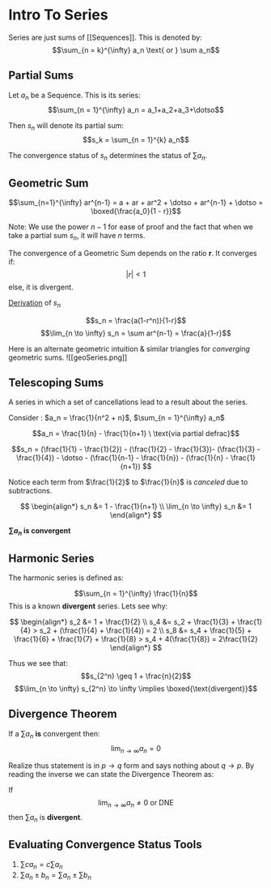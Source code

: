 # Intro To Series

Series are just sums of [[Sequences]]. This is denoted by:
$$\sum_{n = k}^{\infty} a_n \text{ or } \sum a_n$$

## Partial Sums
Let $a_n$ be a Sequence.
This is its series:
$$\sum_{n = 1}^{\infty} a_n = a_1+a_2+a_3+\dotso$$

Then $s_n$ will denote its partial sum:
$$s_k = \sum_{n = 1}^{k} a_n$$

The convergence status of $s_n$ determines the status of $\sum a_n$.

## Geometric Sum
$$\sum_{n=1}^{\infty} ar^{n-1} = a + ar + ar^2 + \dotso + ar^{n-1} + \dotso = \boxed{\frac{a_0}{1 - r}}$$

Note: We use the power $n-1$ for ease of proof and the fact that when we take a partial sum $s_n$, it will have  $n$ terms.

The convergence of a Geometric Sum depends on the ratio **r**.
It converges if:
$$|r| \lt 1 $$
else, it is divergent.

[Derivation](https://www.youtube.com/watch?v=MBY4WqbOkJg) of $s_n$

$$s_n = \frac{a(1-r^n)}{1-r}$$
$$\lim_{n \to \infty} s_n = \sum ar^{n-1} = \frac{a}{1-r}$$

Here is an alternate geometric intuition & similar triangles for *converging* geometric sums.
![[geoSeries.png]]
## Telescoping Sums
A series in which a set of cancellations lead to a result about the series. 

Consider  : $a_n = \frac{1}{n^2 + n}$,  $\sum_{n = 1}^{\infty} a_n$

$$a_n = \frac{1}{n} - \frac{1}{n+1} \ \text{via partial defrac}$$

$$s_n = (\frac{1}{1} - \frac{1}{2}) - (\frac{1}{2} - \frac{1}{3})- (\frac{1}{3} - \frac{1}{4}) - \dotso - (\frac{1}{n-1} - \frac{1}{n}) - (\frac{1}{n} - \frac{1}{n+1})
$$

Notice each term from $\frac{1}{2}$ to $\frac{1}{n}$ is *canceled* due to subtractions.

$$
\begin{align*}
s_n &= 1 - \frac{1}{n+1} \\
\lim_{n \to \infty} s_n &= 1
\end{align*}
$$

**$\sum a_n$ is convergent**

## Harmonic Series

The harmonic series is defined as:

$$\sum_{n = 1}^{\infty} \frac{1}{n}$$
This is a known **divergent** series. Lets see why:

$$
\begin{align*}
s_2 &= 1 + \frac{1}{2} \\
s_4 &= s_2 + \frac{1}{3} + \frac{1}{4} > s_2 + (\frac{1}{4} + \frac{1}{4}) = 2 \\
s_8 &= s_4 + \frac{1}{5} + \frac{1}{6} + \frac{1}{7} + \frac{1}{8} > s_4 + 4(\frac{1}{8}) = 2\frac{1}{2}
\end{align*}
$$

Thus we see that:
$$s_{2^n} \geq 1 + \frac{n}{2}$$
$$\lim_{n \to \infty} s_{2^n} \to \infty \implies \boxed{\text{divergent}}$$

## Divergence Theorem

If a $\sum a_n$ **is** convergent then:
$$\lim_{n \to \infty} a_n = 0$$

Realize thus statement is in $p \to q$ form and says nothing about $q \to p$. By reading the inverse we can state the Divergence Theorem as:

If
$$\lim_{n \to \infty} a_n \neq 0 \text{ or DNE} $$
then $\sum a_n$ is **divergent**.

## Evaluating Convergence Status Tools

1. $\sum ca_n = c\sum a_n$
2. $\sum a_n \pm b_n = \sum a_n \pm \sum b_n$